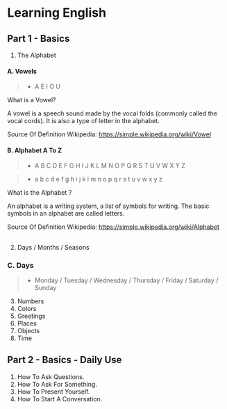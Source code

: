 # Learning English #

## Part 1 - Basics ##

1. The Alphabet

#### A. Vowels

> - A E I O U

What is a Vowel?

A vowel is a speech sound made by the vocal folds (commonly called the vocal cords). It is also a type of letter in the alphabet.

Source Of Definition Wikipedia: https://simple.wikipedia.org/wiki/Vowel

#### B. Alphabet A To Z 

> - A B C D E F G H I J K L M N O P Q R S T U V W X Y Z

> - a b c d e f g h i j k l m n o p q r s t u v w x y z

What is the Alphabet ?

An alphabet is a writing system, a list of symbols for writing. The basic symbols in an alphabet are called letters. 

Source Of Definition Wikipedia: https://simple.wikipedia.org/wiki/Alphabet

##

2. Days / Months / Seasons

### C. Days  
 
 > - Monday / Tuesday / Wednesday / Thursday / Friday / Saturday / Sunday


3. Numbers
4. Colors
5. Greetings
6. Places
7. Objects
8. Time


## Part 2 - Basics - Daily Use  ##

1. How To Ask Questions.
2. How To Ask For Something.
3. How To Present Yourself.
4. How To Start A Conversation.


